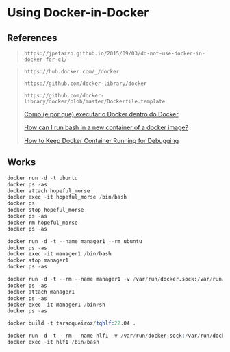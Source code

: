 # Using Docker-in-Docker

## References

> `https://jpetazzo.github.io/2015/09/03/do-not-use-docker-in-docker-for-ci/`

> `https://hub.docker.com/_/docker`
> 
> `https://github.com/docker-library/docker`
>
> `https://github.com/docker-library/docker/blob/master/Dockerfile.template`
> 
> [Como (e por que) executar o Docker dentro do Docker](http://bacana.one/como-e-por-que-executar-o-docker-dentro-do-docker)
>
> [How can I run bash in a new container of a docker image?](https://stackoverflow.com/questions/43308319/how-can-i-run-bash-in-a-new-container-of-a-docker-image)
>
> [How to Keep Docker Container Running for Debugging](https://devopscube.com/keep-docker-container-running/)

## Works

```s
docker run -d -t ubuntu
docker ps -as
docker attach hopeful_morse 
docker exec -it hopeful_morse /bin/bash
docker ps 
docker stop hopeful_morse 
docker ps -as
docker rm hopeful_morse 
docker ps -as

docker run -d -t --name manager1 --rm ubuntu
docker ps -as
docker exec -it manager1 /bin/bash
docker stop manager1 
docker ps -as

docker run -d -t --rm --name manager1 -v /var/run/docker.sock:/var/run/docker.sock docker:latest
docker ps -as
docker attach manager1 
docker ps -as
docker exec -it manager1 /bin/sh
docker ps -as
```

```s
docker build -t tarsoqueiroz/tqhlf:22.04 .

docker run -d -t --rm --name hlf1 -v /var/run/docker.sock:/var/run/docker.sock tarsoqueiroz/tqhlf:22.04
docker exec -it hlf1 /bin/bash
```
